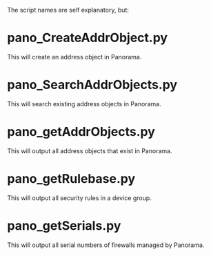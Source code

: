 The script names are self explanatory, but:

# pano_CreateAddrObject.py
This will create an address object in Panorama.

# pano_SearchAddrObjects.py
This will search existing address objects in Panorama.

# pano_getAddrObjects.py
This will output all address objects that exist in Panorama.

# pano_getRulebase.py
This will output all security rules in a device group.

# pano_getSerials.py
This will output all serial numbers of firewalls managed by Panorama.
